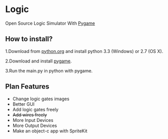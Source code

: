 Logic
=====

Open Source Logic Simulator With [Pygame](http://www.pygame.org/wiki/about)

How to install?
--------------------
1.Download from [python.org](http://www.python.org/download/) and install python 3.3 (Windows) or 2.7 (OS X).      
       
2.Download and install [pygame](http://www.pygame.org/download.shtml). 
      
3.Run the main.py in python with pygame.  

Plan Features
-------------
* Change logic gates images    
* Better GUI
* Add logic gates freely   
* ~~Add wires freely~~ 
* More Input Devices
* More Output Devices   
* Make an object-c app with SpriteKit  
